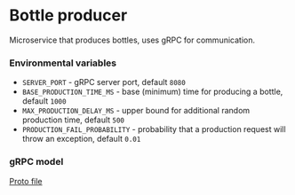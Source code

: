 # Bottle producer

Microservice that produces bottles, uses gRPC for communication.

### Environmental variables
* `SERVER_PORT` - gRPC server port, default `8080`
* `BASE_PRODUCTION_TIME_MS` - base (minimum) time for producing a bottle, default `1000`
* `MAX_PRODUCTION_DELAY_MS` - upper bound for additional random production time, default `500`
* `PRODUCTION_FAIL_PROBABILITY` - probability that a production request will throw an exception, default `0.01`

### gRPC model
[Proto file](./src/main/proto/BottleProducer.proto)